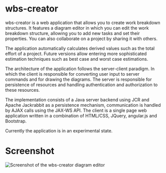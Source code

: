 wbs-creator
===========
wbs-creator is a web application that allows you to create work breakdown 
structures. It features a diagram editor in which you can edit the work breakdown
structure, allowing you to add new tasks and set their properties. You can also
collaborate on a project by sharing it with others.

The application automatically calculates derived values such as the total effort 
of a project. Future versions allow entering more sophisticated estimation techniques
such as best case and worst case estimations.

The architecture of the application follows the server-client paradigm. In which the client
is responsible for converting user input to server commands and for drawing the diagrams. The
server is responsible for persistence of resources and handling authentication and authorization to
these resources.

The implementation consists of a Java server backend using JCR and Apache Jackrabbit as a 
persistence mechanism, communication is handled by AJAX calls using the JAX-WS API. 
The client is a single page web application written in a combination of HTML/CSS, 
JQuery, angular.js and Bootstrap.

Currently the application is in an experimental state.

Screenshot
==========
![Screenshot of the wbs-creator diagram editor](https://raw.github.com/sihaya/wbs-creator/master/wbs-creator.jpeg)
